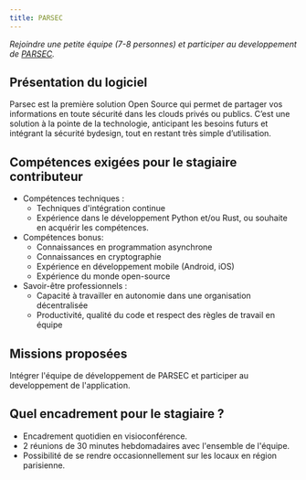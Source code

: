 ```yaml
---
title: PARSEC
---
```


*Rejoindre une petite équipe (7-8 personnes) et participer au developpement de [PARSEC](https://parsec.cloud).*

## Présentation du logiciel

Parsec est la première solution Open Source qui permet de partager vos informations en toute sécurité dans les clouds privés ou publics. C’est une solution à la pointe de la technologie, anticipant les besoins futurs et intégrant la sécurité bydesign, tout en restant très simple d’utilisation.

## Compétences exigées pour le stagiaire contributeur

- Compétences techniques : 
  - Techniques d'intégration continue
  - Expérience dans le développement Python et/ou Rust, ou souhaite en acquérir les compétences.
- Compétences bonus:
  - Connaissances en programmation asynchrone
  - Connaissances en cryptographie
  - Expérience en développement mobile (Android, iOS)
  - Expérience du monde open-source
- Savoir-être professionnels : 
  - Capacité à travailler en autonomie dans une organisation décentralisée
  - Productivité, qualité du code et respect des règles de travail en équipe

## Missions proposées

Intégrer l'équipe de développement de PARSEC et participer au developpement de l'application.

## Quel encadrement pour le stagiaire ?

- Encadrement quotidien en visioconférence.
- 2 réunions de 30 minutes hebdomadaires avec l'ensemble de l'équipe.
- Possibilité de se rendre occasionnellement sur les locaux en région parisienne.
